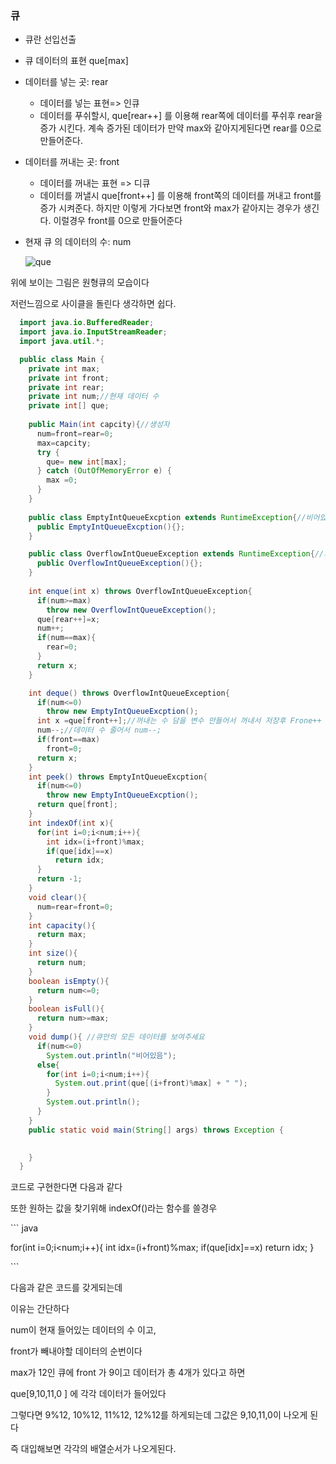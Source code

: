 ### 큐

* 큐란 선입선출

* 큐 데이터의 표현 que[max]

* 데이터를 넣는 곳: rear

  * 데이터를 넣는 표현=> 인큐
  * 데이터를 푸쉬할시, que[rear++] 를 이용해 rear쪽에 데이터를 푸쉬후 rear을 증가 시킨다.
    계속 증가된 데이터가 만약 max와 같아지게된다면 rear를 0으로 만들어준다.

* 데이터를 꺼내는 곳: front

  * 데이터를 꺼내는 표현 => 디큐
  * 데이터를 꺼낼시 que[front++] 를 이용해 front쪽의 데이터를 꺼내고 front를 증가 시켜준다.
    하지만  이렇게 가다보면 front와 max가 같아지는 경우가 생긴다.
    이럴경우 front를 0으로 만들어준다

* 현재 큐 의 데이터의 수: num

  
  
  
  
  ![que](../images/%E1%84%8F%E1%85%B2/que.png)

위에 보이는 그림은 원형큐의 모습이다

저런느낌으로 사이클을 돌린다 생각하면 쉽다.

```java
  import java.io.BufferedReader;
  import java.io.InputStreamReader;
  import java.util.*;

  public class Main {
    private int max;
    private int front;
    private int rear;
    private int num;//현재 데이터 수
    private int[] que;
    
    public Main(int capcity){//생성자
      num=front=rear=0;
      max=capcity;
      try {
        que= new int[max];
      } catch (OutOfMemoryError e) {
        max =0;
      }
    }
    
    public class EmptyIntQueueExcption extends RuntimeException{//비어있을경우
      public EmptyIntQueueExcption(){};
    }

    public class OverflowIntQueueException extends RuntimeException{//가득찰경우
      public OverflowIntQueueException(){};
    }
    
    int enque(int x) throws OverflowIntQueueException{
      if(num>=max)
        throw new OverflowIntQueueException();
      que[rear++]=x;
      num++;
      if(num==max){
        rear=0;
      }
      return x;
    }

    int deque() throws OverflowIntQueueException{
      if(num<=0)
        throw new EmptyIntQueueExcption();
      int x =que[front++];//꺼내는 수 담을 변수 만들어서 꺼내서 저장후 Frone++
      num--;//데이터 수 줄어서 num--;
      if(front==max) 
        front=0;
      return x;
    }
    int peek() throws EmptyIntQueueExcption{
      if(num<=0)
        throw new EmptyIntQueueExcption();
      return que[front];
    }
    int indexOf(int x){
      for(int i=0;i<num;i++){
        int idx=(i+front)%max;
        if(que[idx]==x)
          return idx;
      }
      return -1;
    }
    void clear(){
      num=rear=front=0;
    }
    int capacity(){
      return max;
    }
    int size(){
      return num;
    }
    boolean isEmpty(){
      return num<=0;
    }
    boolean isFull(){
      return num>=max;
    }
    void dump(){ //큐안의 모든 데이터를 보여주세요
      if(num<=0)
        System.out.println("비어있음");
      else{
        for(int i=0;i<num;i++){
          System.out.print(que[(i+front)%max] + " ");
        }
        System.out.println();
      }
    }
    public static void main(String[] args) throws Exception {
      

    }
  }
```

코드로 구현한다면 다음과 같다

또한 원하는 값을 찾기위해 indexOf()라는 함수를 쓸경우

\``` java

for(int i=0;i<num;i++){
        int idx=(i+front)%max;
        if(que[idx]==x)
          return idx;
      }

\```

다음과 같은  코드를 갖게되는데

이유는 간단하다

num이 현재 들어있는 데이터의 수 이고,

front가 빼내야할 데이터의 순번이다 

max가 12인 큐에 front 가 9이고 데이터가 총 4개가 있다고 하면

que[9,10,11,0 ] 에 각각 데이터가 들어있다

그렇다면 9%12, 10%12, 11%12, 12%12를 하게되는데 그값은 9,10,11,0이 나오게 된다 

즉 대입해보면 각각의 배열순서가 나오게된다.

